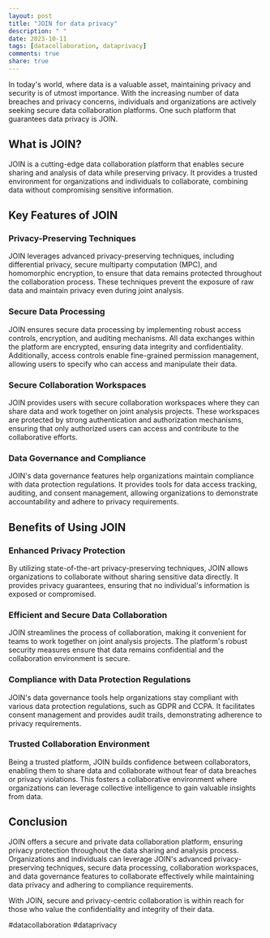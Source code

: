 ```yaml
---
layout: post
title: "JOIN for data privacy"
description: " "
date: 2023-10-11
tags: [datacollaboration, dataprivacy]
comments: true
share: true
---
```


In today's world, where data is a valuable asset, maintaining privacy and security is of utmost importance. With the increasing number of data breaches and privacy concerns, individuals and organizations are actively seeking secure data collaboration platforms. One such platform that guarantees data privacy is JOIN.

## What is JOIN?

JOIN is a cutting-edge data collaboration platform that enables secure sharing and analysis of data while preserving privacy. It provides a trusted environment for organizations and individuals to collaborate, combining data without compromising sensitive information.

## Key Features of JOIN

### Privacy-Preserving Techniques

JOIN leverages advanced privacy-preserving techniques, including differential privacy, secure multiparty computation (MPC), and homomorphic encryption, to ensure that data remains protected throughout the collaboration process. These techniques prevent the exposure of raw data and maintain privacy even during joint analysis.

### Secure Data Processing

JOIN ensures secure data processing by implementing robust access controls, encryption, and auditing mechanisms. All data exchanges within the platform are encrypted, ensuring data integrity and confidentiality. Additionally, access controls enable fine-grained permission management, allowing users to specify who can access and manipulate their data.

### Secure Collaboration Workspaces

JOIN provides users with secure collaboration workspaces where they can share data and work together on joint analysis projects. These workspaces are protected by strong authentication and authorization mechanisms, ensuring that only authorized users can access and contribute to the collaborative efforts.

### Data Governance and Compliance

JOIN's data governance features help organizations maintain compliance with data protection regulations. It provides tools for data access tracking, auditing, and consent management, allowing organizations to demonstrate accountability and adhere to privacy requirements.

## Benefits of Using JOIN

### Enhanced Privacy Protection

By utilizing state-of-the-art privacy-preserving techniques, JOIN allows organizations to collaborate without sharing sensitive data directly. It provides privacy guarantees, ensuring that no individual's information is exposed or compromised.

### Efficient and Secure Data Collaboration

JOIN streamlines the process of collaboration, making it convenient for teams to work together on joint analysis projects. The platform's robust security measures ensure that data remains confidential and the collaboration environment is secure.

### Compliance with Data Protection Regulations

JOIN's data governance tools help organizations stay compliant with various data protection regulations, such as GDPR and CCPA. It facilitates consent management and provides audit trails, demonstrating adherence to privacy requirements.

### Trusted Collaboration Environment

Being a trusted platform, JOIN builds confidence between collaborators, enabling them to share data and collaborate without fear of data breaches or privacy violations. This fosters a collaborative environment where organizations can leverage collective intelligence to gain valuable insights from data.

## Conclusion

JOIN offers a secure and private data collaboration platform, ensuring privacy protection throughout the data sharing and analysis process. Organizations and individuals can leverage JOIN's advanced privacy-preserving techniques, secure data processing, collaboration workspaces, and data governance features to collaborate effectively while maintaining data privacy and adhering to compliance requirements.

With JOIN, secure and privacy-centric collaboration is within reach for those who value the confidentiality and integrity of their data.

#datacollaboration #dataprivacy